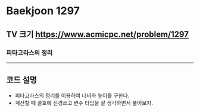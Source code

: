 Baekjoon 1297
=============
TV 크기  <https://www.acmicpc.net/problem/1297>
---------------
### 피타고라스의 정리
- - -

## 코드 설명
- 피타고라스의 정리를 이용하여 너비와 높이를 구한다.
- 계산할 때 괄호에 신경쓰고 변수 타입을 잘 생각하면서 풀어보자.
